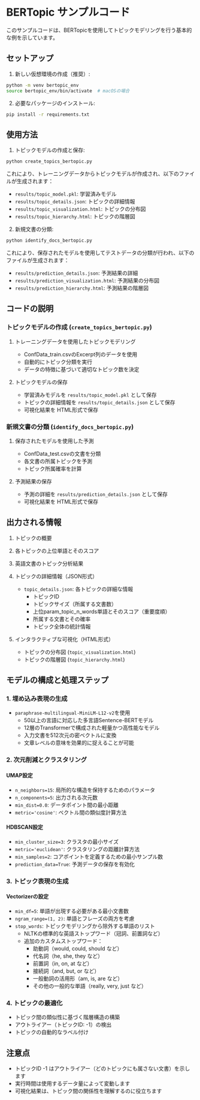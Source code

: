 # BERTopic サンプルコード

このサンプルコードは、BERTopicを使用してトピックモデリングを行う基本的な例を示しています。

## セットアップ

1. 新しい仮想環境の作成（推奨）:
```bash
python -m venv bertopic_env
source bertopic_env/bin/activate  # macOSの場合
```

2. 必要なパッケージのインストール:
```bash
pip install -r requirements.txt
```

## 使用方法

1. トピックモデルの作成と保存:
```bash
python create_topics_bertopic.py
```
これにより、トレーニングデータからトピックモデルが作成され、以下のファイルが生成されます：
- `results/topic_model.pkl`: 学習済みモデル
- `results/topic_details.json`: トピックの詳細情報
- `results/topic_visualization.html`: トピックの分布図
- `results/topic_hierarchy.html`: トピックの階層図

2. 新規文書の分類:
```bash
python identify_docs_bertopic.py
```
これにより、保存されたモデルを使用してテストデータの分類が行われ、以下のファイルが生成されます：
- `results/prediction_details.json`: 予測結果の詳細
- `results/prediction_visualization.html`: 予測結果の分布図
- `results/prediction_hierarchy.html`: 予測結果の階層図

## コードの説明

### トピックモデルの作成 (`create_topics_bertopic.py`)
1. トレーニングデータを使用したトピックモデリング
   - ConfData_train.csvのExcerpt列のデータを使用
   - 自動的にトピック分類を実行
   - データの特徴に基づいて適切なトピック数を決定

2. トピックモデルの保存
   - 学習済みモデルを `results/topic_model.pkl` として保存
   - トピックの詳細情報を `results/topic_details.json` として保存
   - 可視化結果を HTML形式で保存

### 新規文書の分類 (`identify_docs_bertopic.py`)
1. 保存されたモデルを使用した予測
   - ConfData_test.csvの文書を分類
   - 各文書の所属トピックを予測
   - トピック所属確率を計算

2. 予測結果の保存
   - 予測の詳細を `results/prediction_details.json` として保存
   - 可視化結果を HTML形式で保存

## 出力される情報

1. トピックの概要
2. 各トピックの上位単語とそのスコア
3. 英語文書のトピック分析結果
4. トピックの詳細情報（JSON形式）
   - `topic_details.json`: 各トピックの詳細な情報
     * トピックID
     * トピックサイズ（所属する文書数）
     * 上位param_topic_n_words単語とそのスコア（重要度順）
     * 所属する文書とその確率
     * トピック全体の統計情報

5. インタラクティブな可視化（HTML形式）
   - トピックの分布図 (`topic_visualization.html`)
   - トピックの階層図 (`topic_hierarchy.html`)

## モデルの構成と処理ステップ

### 1. 埋め込み表現の生成
- `paraphrase-multilingual-MiniLM-L12-v2`を使用
  * 50以上の言語に対応した多言語Sentence-BERTモデル
  * 12層のTransformerで構成された軽量かつ高性能なモデル
  * 入力文書を512次元の密ベクトルに変換
  * 文章レベルの意味を効果的に捉えることが可能

### 2. 次元削減とクラスタリング
#### UMAP設定
- `n_neighbors=15`: 局所的な構造を保持するためのパラメータ
- `n_components=5`: 出力される次元数
- `min_dist=0.0`: データポイント間の最小距離
- `metric='cosine'`: ベクトル間の類似度計算方法

#### HDBSCAN設定
- `min_cluster_size=3`: クラスタの最小サイズ
- `metric='euclidean'`: クラスタリングの距離計算方法
- `min_samples=2`: コアポイントを定義するための最小サンプル数
- `prediction_data=True`: 予測データの保存を有効化

### 3. トピック表現の生成
#### Vectorizerの設定
- `min_df=5`: 単語が出現する必要がある最小文書数
- `ngram_range=(1, 2)`: 単語とフレーズの両方を考慮
- `stop_words`: トピックモデリングから除外する単語のリスト
  * NLTKの標準的な英語ストップワード（冠詞、前置詞など）
  * 追加のカスタムストップワード：
    - 助動詞（would, could, should など）
    - 代名詞（he, she, they など）
    - 前置詞（in, on, at など）
    - 接続詞（and, but, or など）
    - 一般動詞の活用形（am, is, are など）
    - その他の一般的な単語（really, very, just など）

### 4. トピックの最適化
- トピック間の類似性に基づく階層構造の構築
- アウトライアー（トピックID: -1）の検出
- トピックの自動的なラベル付け

## 注意点

- トピックID -1 はアウトライアー（どのトピックにも属さない文書）を示します
- 実行時間は使用するデータ量によって変動します
- 可視化結果は、トピック間の関係性を理解するのに役立ちます
